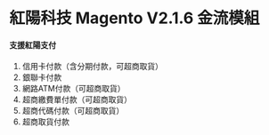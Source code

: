 # 紅陽科技 Magento V2.1.6 金流模組
#### 支援紅陽支付
1. 信用卡付款（含分期付款，可超商取貨）
2. 銀聯卡付款
3. 網路ATM付款（可超商取貨）
4. 超商繳費單付款（可超商取貨）
5. 超商代碼付款（可超商取貨）
6. 超商取貨付款